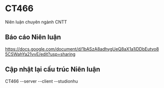 # CT466

Niên luận chuyên ngành CNTT

## Báo cáo Niên luận

https://docs.google.com/document/d/1bASzA8adhygUeQ8aX1a1jDDbEutvo85CSWahYa21vvE/edit?usp=sharing

## Cập nhật lại cấu trúc Niên luận

CT466
--server
--client
--studionhu
